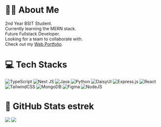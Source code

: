# 👨‍💼 About Me
2nd Year BSIT Student.<br>
Currently learning the MERN stack.<br>
Future Fullstack Developer.<br>
Looking for a team to collaborate with.<br>
Check out my <a href="https://lucky-estrada.vercel.app/">Web Portfolio</a>.



# 💻 Tech Stacks
![TypeScript](https://img.shields.io/badge/typescript-%23007ACC.svg?style=for-the-badge&logo=typescript&logoColor=white) ![Next JS](https://img.shields.io/badge/Next-black?style=for-the-badge&logo=next.js&logoColor=white) ![Java](https://img.shields.io/badge/java-%23ED8B00.svg?style=for-the-badge&logo=openjdk&logoColor=white) ![Python](https://img.shields.io/badge/python-3670A0?style=for-the-badge&logo=python&logoColor=ffdd54) ![DaisyUI](https://img.shields.io/badge/daisyui-5A0EF8?style=for-the-badge&logo=daisyui&logoColor=white) ![Express.js](https://img.shields.io/badge/express.js-%23404d59.svg?style=for-the-badge&logo=express&logoColor=%2361DAFB) ![React](https://img.shields.io/badge/react-%2320232a.svg?style=for-the-badge&logo=react&logoColor=%2361DAFB) ![TailwindCSS](https://img.shields.io/badge/tailwindcss-%2338B2AC.svg?style=for-the-badge&logo=tailwind-css&logoColor=white) ![MongoDB](https://img.shields.io/badge/MongoDB-%234ea94b.svg?style=for-the-badge&logo=mongodb&logoColor=white) ![Figma](https://img.shields.io/badge/figma-%23F24E1E.svg?style=for-the-badge&logo=figma&logoColor=white) ![NodeJS](https://img.shields.io/badge/node.js-6DA55F?style=for-the-badge&logo=node.js&logoColor=white)

# 📃 GitHub Stats estrek

<img src="https://github-readme-stats.vercel.app/api/top-langs/?username=STI-TakoYucky&theme=react&hide_border=false&include_all_commits=true&count_private=false&layout=compact">
<img src="https://github-readme-streak-stats.herokuapp.com/?user=STI-TakoYucky&theme=react&hide_border=false">


<!-- Proudly created with GPRM ( https://gprm.itsvg.in ) -->
